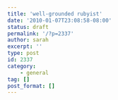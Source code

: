 ```yaml
---
title: 'well-grounded rubyist'
date: '2010-01-07T23:08:58-08:00'
status: draft
permalink: '/?p=2337'
author: sarah
excerpt: ''
type: post
id: 2337
category:
    - general
tag: []
post_format: []
---
```

<!DOCTYPE html PUBLIC "-//W3C//DTD HTML 4.0 Transitional//EN" "http://www.w3.org/TR/REC-html40/loose.dtd">
<?xml encoding="UTF-8">
